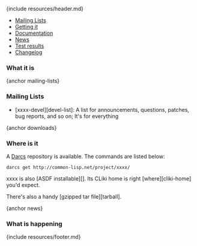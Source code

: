 {include resources/header.md}

<div class="contents">
<div class="system-links">

  * [Mailing Lists][3]
  * [Getting it][4]
  * [Documentation][5]
  * [News][6]
  * [Test results][tr]
  * [Changelog][7]

   [3]: #mailing-lists
   [4]: #downloads
   [5]: documentation/ "documentation link"
   [6]: #news
   [7]: changelog.html
   [tr]: test-report.html
   
</div>
<div class="system-description">

### What it is


{anchor mailing-lists}

### Mailing Lists

  * [xxxx-devel][devel-list]: A list for announcements, questions, patches, bug reports, and so on; It's for everything

{anchor downloads}

### Where is it

A [Darcs][16] repository is available. The commands are listed below:
    
   [16]: http://www.darcs.net/

    darcs get http://common-lisp.net/project/xxxx/

xxxx is also [ASDF installable][]. Its CLiki home is right [where][cliki-home] you'd expect.

There's also a handy [gzipped tar file][tarball].


{anchor news}

### What is happening

</div>
</div>

{include resources/footer.md}

